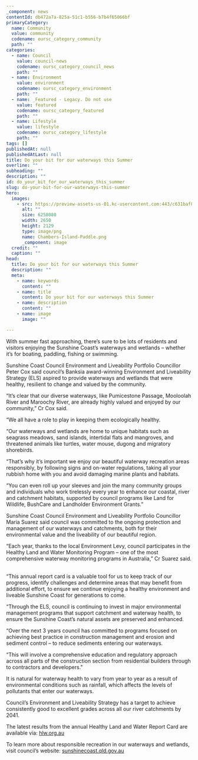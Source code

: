 ```yaml
---
_component: news
contentId: db472a7a-825a-51c1-b556-b7b4f65066bf
primaryCategory:
  name: Community
  value: community
  codename: oursc_category_community
  path: ""
categories:
  - name: Council
    value: council-news
    codename: oursc_category_council_news
    path: ""
  - name: Environment
    value: environment
    codename: oursc_category_environment
    path: ""
  - name: _Featured - Legacy. Do not use
    value: featured
    codename: oursc_category_featured
    path: ""
  - name: Lifestyle
    value: lifestyle
    codename: oursc_category_lifestyle
    path: ""
tags: []
publishedAt: null
publishedAtLast: null
title: Do your bit for our waterways this Summer
overline: ""
subheading: ""
description: ""
id: do_your_bit_for_our_waterways_this_summer
slug: do-your-bit-for-our-waterways-this-summer
hero:
  images:
    - src: https://preview-assets-us-01.kc-usercontent.com:443/c631baf8-1b46-001f-580c-d0001b68b4a8/4351fff8-4d70-456c-b81f-0813b01ea94f/Chambers-Island-Paddle.png
      alt: ""
      size: 6258080
      width: 2650
      height: 2129
      type: image/png
      name: Chambers-Island-Paddle.png
      _component: image
  credit: ""
  caption: ""
head:
  title: Do your bit for our waterways this Summer
  description: ""
  meta:
    - name: keywords
      content: ""
    - name: title
      content: Do your bit for our waterways this Summer
    - name: description
      content: ""
    - name: image
      image: ""

---
```

With summer fast approaching, there’s sure to be lots of residents and visitors enjoying the Sunshine Coast’s waterways and wetlands – whether it’s for boating, paddling, fishing or swimming.

Sunshine Coast Council Environment and Liveability Portfolio Councillor Peter Cox said council’s Banksia award-winning Environment and Liveability Strategy (ELS) aspired to provide waterways and wetlands that were healthy, resilient to change and valued by the community.

“It’s clear that our diverse waterways, like Pumicestone Passage, Mooloolah River and Maroochy River, are already highly valued and enjoyed by our community,” Cr Cox said.

“We all have a role to play in keeping them ecologically healthy.

“Our waterways and wetlands are home to unique habitats such as seagrass meadows, sand islands, intertidal flats and mangroves, and threatened animals like turtles, water mouse, dugong and migratory shorebirds.

“That’s why it’s important we enjoy our beautiful waterway recreation areas responsibly, by following signs and on-water regulations, taking all your rubbish home with you and avoid damaging marine plants and habitats.

“You can even roll up your sleeves and join the many community groups and individuals who work tirelessly every year to enhance our coastal, river and catchment habitats, supported by council programs like Land for Wildlife, BushCare and Landholder Environment Grants.”

Sunshine Coast Council Environment and Liveability Portfolio Councillor Maria Suarez said council was committed to the ongoing protection and management of our waterways and catchments, both for their environmental value and the liveability of our beautiful region.

“Each year, thanks to the local Environment Levy, council participates in the Healthy Land and Water Monitoring Program – one of the most comprehensive waterway monitoring programs in Australia,” Cr Suarez said.  

“This annual report card is a valuable tool for us to keep track of our progress, identify challenges and determine areas that may benefit from additional effort, to ensure we continue enjoying a healthy environment and liveable Sunshine Coast for generations to come.

“Through the ELS, council is continuing to invest in major environmental management programs that support catchment and waterway health, to ensure the Sunshine Coast’s natural assets are preserved and enhanced.

“Over the next 3 years council has committed to programs focused on achieving best practice in construction management and erosion and sediment control – to reduce sediments entering our waterways.

“This will involve a comprehensive education and regulatory approach across all parts of the construction section from residential builders through to contractors and developers."

It is natural for waterway health to vary from year to year as a result of environmental conditions such as rainfall, which affects the levels of pollutants that enter our waterways.

Council’s Environment and Liveability Strategy has a target to achieve consistently good to excellent grades across all our river catchments by 2041.

The latest results from the annual Healthy Land and Water Report Card are available via: [hlw.org.au](https://hlw.org.au/)


To learn more about responsible recreation in our waterways and wetlands, visit council’s website: [sunshinecoast.qld.gov.au](https://www.sunshinecoast.qld.gov.au/Environment/Rivers-and-Coast/Waterways-Recreation)
